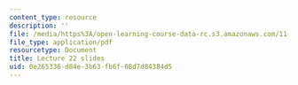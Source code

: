 ```yaml
---
content_type: resource
description: ''
file: /media/https%3A/open-learning-course-data-rc.s3.amazonaws.com/11-438-economic-development-planning-spring-2020/0e265336d84e3b63fb6f08d7d84384d5_MIT11_438s20_lec22.pdf
file_type: application/pdf
resourcetype: Document
title: Lecture 22 slides
uid: 0e265336-d84e-3b63-fb6f-08d7d84384d5
---
```

